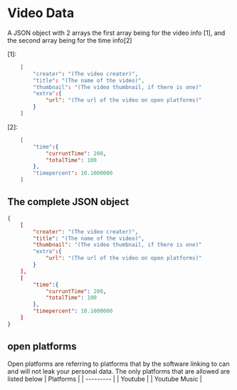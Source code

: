 
# Video Data
A JSON object with 2 arrays the first array being for the video info [1], and the second array being for the time info[2]

[1]:
```json
    [
        "creater": "(The video creater)",
        "title": "(The name of the video)",
        "thumbnail": "(The video thumbnail, if there is one)"
        "extra":{
            "url": "(The url of the video on open platforms)"
        }
    ]
```

[2]:
```json
    [
        "time":{
            "curruntTime": 200,
            "totalTime": 100
        },
        "timepercent": 10.1000000
    ]
```

## The complete JSON object
```json
{
    [
        "creater": "(The video creater)",
        "title": "(The name of the video)",
        "thumbnail": "(The video thumbnail, if there is one)"
        "extra":{
            "url": "(The url of the video on open platforms)"
        }
    ],
    [
        "time":{
            "curruntTime": 200,
            "totalTime": 100
        },
        "timepercent": 10.1000000
    ]
}
```





## open platforms
Open platforms are referring to platforms that by the software linking to can and will not leak your personal data.  The only platforms that are allowed are listed below 
| Platforms |
| --------- |
| Youtube   |
| Youtube Music |


